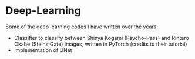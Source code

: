 # Deep-Learning
Some of the deep learning codes I have written over the years:
- Classifier to classify between Shinya Kogami (Psycho-Pass) and Rintaro Okabe (Steins;Gate) images, written in PyTorch (credits to their tutorial)
- Implementation of UNet
